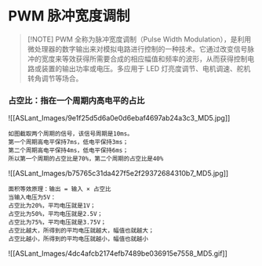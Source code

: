 # PWM 脉冲宽度调制

> [!NOTE] PWM 全称为脉冲宽度调制（Pulse Width Modulation），是利用微处理器的数字输出来对模拟电路进行控制的一种技术。它通过改变信号脉冲的宽度来等效获得所需要合成的相应幅值和频率的波形，从而获得控制电路或装置的输出功率或电压。多应用于 LED 灯亮度调节、电机调速、舵机转角调节等场合。

### 占空比：指在一个周期内**高电平**的占比
![[ASLant_Images/9e1f25d5d6a0e0d6ebaf4697ab24a3c3_MD5.jpg]]
```text
如图截取两个周期的信号，该信号周期是10ms。
第一个周期高电平保持7ms，低电平保持3ms；
第二个周期高电平保持4ms，低电平保持6ms；
所以第一个周期的占空比是70%，第二个周期的占空比是40%
```

![[ASLant_Images/b75765c31da427f5e2f29372684310b7_MD5.jpg]]

```text
面积等效原理：输出 = 输入 × 占空比
当输入电压为5V：
占空比为20%，平均电压就是1V；
占空比为50%，平均电压就是2.5V；
占空比为75%，平均电压就是3.75V；
占空比越大，所得到的平均电压就越大，幅值也就越大；
占空比越小，所得到的平均电压就越小，幅值也就越小
```

![[ASLant_Images/4dc4afcb2174efb7489be036915e7558_MD5.gif]]
